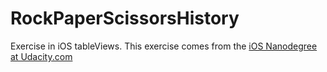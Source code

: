 # RockPaperScissorsHistory
Exercise in iOS tableViews. This exercise comes from the [iOS Nanodegree at Udacity.com](https://www.udacity.com/course/ios-developer-nanodegree--nd003)
